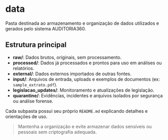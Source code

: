 # data

Pasta destinada ao armazenamento e organização de dados utilizados e gerados pelo sistema AUDITORIA360.

## Estrutura principal

- **raw/**: Dados brutos, originais, sem processamento.
- **processed/**: Dados já processados e prontos para uso em análises ou relatórios.
- **external/**: Dados externos importados de outras fontes.
- **input/**: Arquivos de entrada, uploads e exemplos de documentos (ex: `sample_extrato.pdf`).
- **legislacao_updates/**: Monitoramento e atualizações de legislação.
- **quarantine/**: Evidências, incidentes e arquivos isolados por segurança ou análise forense.

Cada subpasta possui seu próprio `README.md` explicando detalhes e orientações de uso.

> Mantenha a organização e evite armazenar dados sensíveis ou pessoais sem criptografia adequada.
